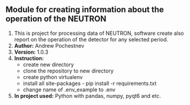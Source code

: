 Module for creating information about the operation of the NEUTRON 
----------


1. This is project for processing data of NEUTRON, software create also report on the operation of the detector for any selected period.
2. **Author:** Andrew Pochestnev
3. **Version:** 1.0.3
4. **Instruction:** 
   - create new directory
   - clone the repository to new directory 
   - create python virtualenv
   - install all site-packages - pip install -r requirements.txt 
   - change name of .env_example to .env
5. **In project used:** Python with pandas, numpy, pyqt6 and etc.
